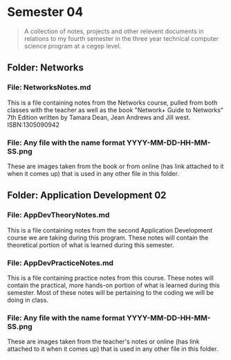 # Semester 04
> A collection of notes, projects and other relevent documents in relations to my fourth semester in the three year technical computer science program at a cegep level.

## Folder: Networks
### File: NetworksNotes.md
  This is a file containing notes from the Networks course, pulled from both classes with the teacher as well as the book "Network+ Guide to Networks" 7th Edition written by Tamara Dean, Jean Andrews and Jill west. ISBN:1305090942
  
### File: Any file with the name format YYYY-MM-DD-HH-MM-SS.png
  These are images taken from the book or from online (has link attached to it when it comes up) that is used in any other file in this folder.
  
 
## Folder: Application Development 02
### File: AppDevTheoryNotes.md
  This is a file containing notes from the second Application Development course we are taking during this program. These notes will contain the theoretical portion of what is learned during this semester.
  
### File: AppDevPracticeNotes.md
  This is a file containing practice notes from this course. These notes will contain the practical, more hands-on portion of what is learned during this semester. Most of these notes will be pertaining to the coding we will be doing in class.
  
### File: Any file with the name format YYYY-MM-DD-HH-MM-SS.png
  These are images taken from the teacher's notes or online (has link attached to it when it comes up) that is used in any other file in this folder.
